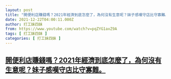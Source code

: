 ```yaml
---
layout: post
title: "開便利店賺錢嗎？2021年經濟到底怎麼了，為何沒有生意呢？妹子感嘆守店比守寡難。"
date: 2021-12-22T04:00:11.000Z
author: 打工妹四妹
from: https://www.youtube.com/watch?v=pqZYG1axZ9A
tags: [ 打工妹四妹 ]
categories: [ 打工妹四妹 ]
---
```

<!--1640145611000-->
[開便利店賺錢嗎？2021年經濟到底怎麼了，為何沒有生意呢？妹子感嘆守店比守寡難。](https://www.youtube.com/watch?v=pqZYG1axZ9A)
------

<div>

</div>
